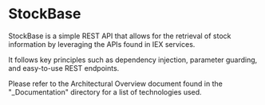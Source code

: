 # StockBase

StockBase is a simple REST API that allows for the retrieval of stock information by leveraging the APIs found in IEX services.

It follows key principles such as dependency injection, parameter guarding, and easy-to-use REST endpoints.

Please refer to the Architectural Overview document found in the "\_Documentation" directory for a list of technologies used.
